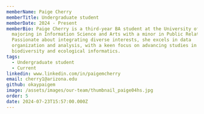 ```yaml
---
memberName: Paige Cherry
memberTitle: Undergraduate student
memberDate: 2024 - Present
memberBio: Paige Cherry is a third-year BA student at the University of Arizona
  majoring in Information Science and Arts with a minor in Public Relations.
  Passionate about integrating diverse interests, she excels in data
  organization and analysis, with a keen focus on advancing studies in
  biodiversity and ecological informatics.
tags:
  - Undergraduate student
  - Current
linkedin: www.linkedin.com/in/paigemcherry
email: cherry1@arizona.edu
github: okaypaigem
image: /assets/images/our-team/thumbnail_paige04hs.jpg
order: 5
date: 2024-07-23T15:57:00.000Z
---
```

